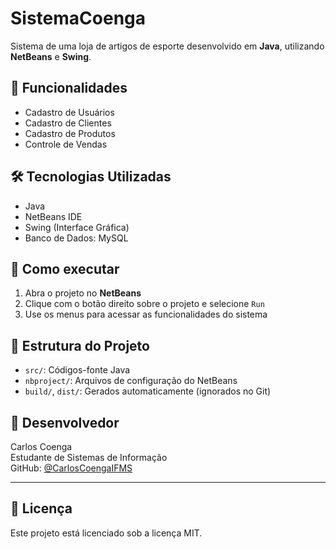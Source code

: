 # SistemaCoenga

Sistema de uma loja de artigos de esporte desenvolvido em **Java**, utilizando **NetBeans** e **Swing**.

## 📌 Funcionalidades

- Cadastro de Usuários
- Cadastro de Clientes
- Cadastro de Produtos
- Controle de Vendas

## 🛠 Tecnologias Utilizadas

- Java
- NetBeans IDE
- Swing (Interface Gráfica)
- Banco de Dados: MySQL

## 🚀 Como executar

1. Abra o projeto no **NetBeans**
2. Clique com o botão direito sobre o projeto e selecione `Run`
3. Use os menus para acessar as funcionalidades do sistema

## 📁 Estrutura do Projeto

- `src/`: Códigos-fonte Java
- `nbproject/`: Arquivos de configuração do NetBeans
- `build/`, `dist/`: Gerados automaticamente (ignorados no Git)

## 👤 Desenvolvedor

Carlos Coenga  
Estudante de Sistemas de Informação  
GitHub: [@CarlosCoengaIFMS](https://github.com/CarlosCoengaIFMS)

---

## 📝 Licença

Este projeto está licenciado sob a licença MIT.
